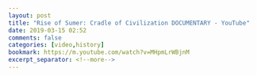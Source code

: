 ```yaml
---
layout: post
title: "Rise of Sumer: Cradle of Civilization DOCUMENTARY - YouTube"
date: 2019-03-15 02:52
comments: false
categories: [video,history]
bookmark: https://m.youtube.com/watch?v=MHpmLrWBjnM
excerpt_separator: <!--more-->
---
```

<!--more-->
